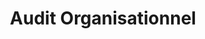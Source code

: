 ---
tags: legal_cards
cardOrder: order:2;

title: Audit Organisationnel
image: /img/audit.png

altImage: Audit Organisationnel
jqueryClass: audit
---